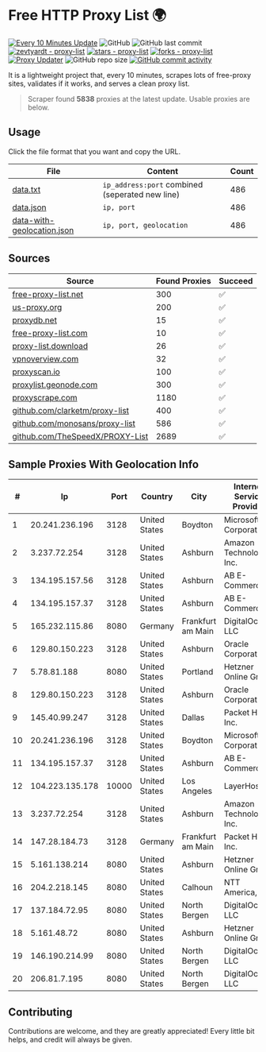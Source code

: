 
# Free HTTP Proxy List 🌍

[![Every 10 Minutes Update](https://github.com/mertguvencli/http-proxy-list/actions/workflows/main.yml/badge.svg?branch=main)](https://github.com/mertguvencli/http-proxy-list/actions/workflows/main.yml)
![GitHub](https://img.shields.io/github/license/mertguvencli/http-proxy-list)
![GitHub last commit](https://img.shields.io/github/last-commit/mertguvencli/http-proxy-list)
[![zevtyardt - proxy-list](https://img.shields.io/static/v1?label=zevtyardt&message=proxy-list&color=blue&logo=github)](https://github.com/zevtyardt/proxy-list "Go to GitHub repo")
[![stars - proxy-list](https://img.shields.io/github/stars/zevtyardt/proxy-list?style=social)](https://github.com/zevtyardt/proxy-list)
[![forks - proxy-list](https://img.shields.io/github/forks/zevtyardt/proxy-list?style=social)](https://github.com/zevtyardt/proxy-list)
[![Proxy Updater](https://github.com/zevtyardt/proxy-list/workflows/Proxy%20Updater/badge.svg)](https://github.com/zevtyardt/proxy-list/actions?query=workflow:"Proxy+Updater")
![GitHub repo size](https://img.shields.io/github/repo-size/zevtyardt/proxy-list)
[![GitHub commit activity](https://img.shields.io/github/commit-activity/m/zevtyardt/proxy-list?logo=commits)](https://github.com/zevtyardt/proxy-list/commits/main)

It is a lightweight project that, every 10 minutes, scrapes lots of free-proxy sites, validates if it works, and serves a clean proxy list.

> Scraper found **5838** proxies at the latest update. Usable proxies are below.

## Usage

Click the file format that you want and copy the URL.

|File|Content|Count|
|----|-------|-----|
|[data.txt](https://raw.githubusercontent.com/mertguvencli/http-proxy-list/main/proxy-list/data.txt)|`ip_address:port` combined (seperated new line)|486|
|[data.json](https://raw.githubusercontent.com/mertguvencli/http-proxy-list/main/proxy-list/data.json)|`ip, port`|486|
|[data-with-geolocation.json](https://raw.githubusercontent.com/mertguvencli/http-proxy-list/main/proxy-list/data-with-geolocation.json)|`ip, port, geolocation`|486|

## Sources

|Source|Found Proxies|Succeed|
|------|-------------|-------|
|[free-proxy-list.net](https://free-proxy-list.net)|300|✅|
|[us-proxy.org](https://www.us-proxy.org)|200|✅|
|[proxydb.net](http://proxydb.net)|15|✅|
|[free-proxy-list.com](https://free-proxy-list.com/?page=&port=&type%5B%5D=http&type%5B%5D=https&up_time=0&search=Search)|10|✅|
|[proxy-list.download](https://www.proxy-list.download/HTTP)|26|✅|
|[vpnoverview.com](https://vpnoverview.com/privacy/anonymous-browsing/free-proxy-servers)|32|✅|
|[proxyscan.io](https://www.proxyscan.io)|100|✅|
|[proxylist.geonode.com](https://proxylist.geonode.com/api/proxy-list?limit=300&page=1&sort_by=lastChecked&sort_type=desc&protocols=http,https)|300|✅|
|[proxyscrape.com](https://api.proxyscrape.com/v2/?request=displayproxies&protocol=http&timeout=10000&country=all&ssl=all&anonymity=all)|1180|✅|
|[github.com/clarketm/proxy-list](https://raw.githubusercontent.com/clarketm/proxy-list/master/proxy-list-raw.txt)|400|✅|
|[github.com/monosans/proxy-list](https://raw.githubusercontent.com/monosans/proxy-list/main/proxies/http.txt)|586|✅|
|[github.com/TheSpeedX/PROXY-List](https://raw.githubusercontent.com/TheSpeedX/PROXY-List/master/http.txt)|2689|✅|


## Sample Proxies With Geolocation Info

|#|Ip|Port|Country|City|Internet Service Provider|
|-|--|----|-------|----|-------------------------|
|1|20.241.236.196|3128|United States|Boydton|Microsoft Corporation|
|2|3.237.72.254|3128|United States|Ashburn|Amazon Technologies Inc.|
|3|134.195.157.56|3128|United States|Ashburn|AB E-Commerce|
|4|134.195.157.37|3128|United States|Ashburn|AB E-Commerce|
|5|165.232.115.86|8080|Germany|Frankfurt am Main|DigitalOcean, LLC|
|6|129.80.150.223|3128|United States|Ashburn|Oracle Corporation|
|7|5.78.81.188|8080|United States|Portland|Hetzner Online GmbH|
|8|129.80.150.223|3128|United States|Ashburn|Oracle Corporation|
|9|145.40.99.247|3128|United States|Dallas|Packet Host, Inc.|
|10|20.241.236.196|3128|United States|Boydton|Microsoft Corporation|
|11|134.195.157.37|3128|United States|Ashburn|AB E-Commerce|
|12|104.223.135.178|10000|United States|Los Angeles|LayerHost|
|13|3.237.72.254|3128|United States|Ashburn|Amazon Technologies Inc.|
|14|147.28.184.73|3128|Germany|Frankfurt am Main|Packet Host, Inc.|
|15|5.161.138.214|8080|United States|Ashburn|Hetzner Online GmbH|
|16|204.2.218.145|8080|United States|Calhoun|NTT America, Inc.|
|17|137.184.72.95|8080|United States|North Bergen|DigitalOcean, LLC|
|18|5.161.48.72|8080|United States|Ashburn|Hetzner Online GmbH|
|19|146.190.214.99|8080|United States|North Bergen|DigitalOcean, LLC|
|20|206.81.7.195|8080|United States|North Bergen|DigitalOcean, LLC|



## Contributing

Contributions are welcome, and they are greatly appreciated! Every
little bit helps, and credit will always be given.

